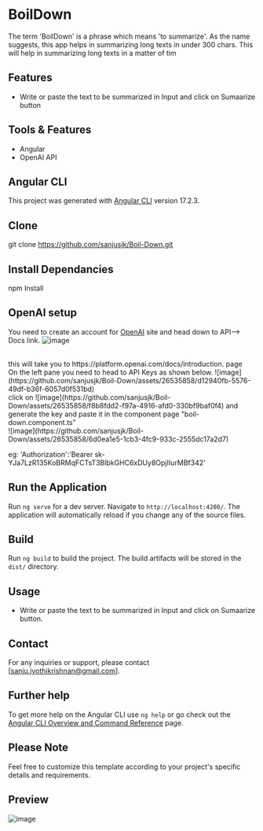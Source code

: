 # BoilDown

The term 'BoilDown' is a phrase which means 'to summarize'. As the name suggests, this app helps in summarizing long texts in under 300 chars. This will help in summarizing long texts in a matter of tim 
## Features

- Write or paste the text to be summarized in Input and click on Sumaarize button

## Tools & Features
- Angular
- OpenAI API

## Angular CLI
This project was generated with [Angular CLI](https://github.com/angular/angular-cli) version 17.2.3.

## Clone 
git clone https://github.com/sanjusjk/Boil-Down.git

## Install Dependancies
npm Install

## OpenAI setup

You need to create an account for [OpenAI](https://openai.com/) site and head down to API--> Docs link. ![image](https://github.com/sanjusjk/Boil-Down/assets/26535858/55876811-c978-41d0-a43a-3b99e60b7bc1)

<br />
this will take you to  https://platform.openai.com/docs/introduction. page <br />
On the left pane you need to head to API Keys as shown below. ![image](https://github.com/sanjusjk/Boil-Down/assets/26535858/d12940fb-5576-49df-b36f-6057d0f531bd)
<br />
click on ![image](https://github.com/sanjusjk/Boil-Down/assets/26535858/f8b8fdd2-f97a-4916-afd0-330bf9baf0f4) and generate the key and paste it in the component page "boil-down.component.ts"
<br />
![image](https://github.com/sanjusjk/Boil-Down/assets/26535858/6d0ea1e5-1cb3-4fc9-933c-2555dc17a2d7)


eg: 'Authorization':'Bearer sk-YJa7LzR135KoBRMqFCTsT3BlbkGHC6xDUy8OpjIIurMBf342'



## Run the Application

Run `ng serve` for a dev server. Navigate to `http://localhost:4200/`. The application will automatically reload if you change any of the source files.

## Build

Run `ng build` to build the project. The build artifacts will be stored in the `dist/` directory.

## Usage

- Write or paste the text to be summarized in Input and click on Sumaarize button.

## Contact
For any inquiries or support, please contact [sanju.jyothikrishnan@gmail.com].

## Further help

To get more help on the Angular CLI use `ng help` or go check out the [Angular CLI Overview and Command Reference](https://angular.io/cli) page.

## Please Note

Feel free to customize this template according to your project's specific details and requirements.

## Preview
![image](https://github.com/sanjusjk/Boil-Down/assets/26535858/4fae599a-84b4-408c-b604-3c598b20a168)


